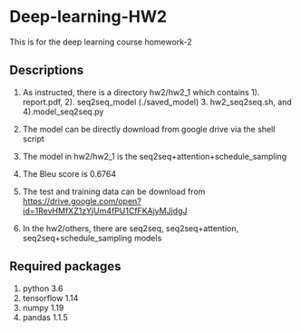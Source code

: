 # Deep-learning-HW2
This is for the deep learning course homework-2

## Descriptions
1. As instructed, there is a directory hw2/hw2_1 which contains 1). report.pdf, 2). seq2seq_model (./saved_model) 3. hw2_seq2seq.sh, and 4).model_seq2seq.py

2. The model can be directly download from google drive via the shell script

3. The model in hw2/hw2_1 is the seq2seq+attention+schedule_sampling

4. The Bleu score is 0.6764

5. The test and training data can be download from https://drive.google.com/open?id=1RevHMfXZ1zYjUm4fPU1CfFKAjyMJjdgJ

6. In the hw2/others, there are seq2seq, seq2seq+attention, seq2seq+schedule_sampling models


## Required packages
1. python 3.6
2. tensorflow 1.14
3. numpy 1.19
4. pandas 1.1.5
